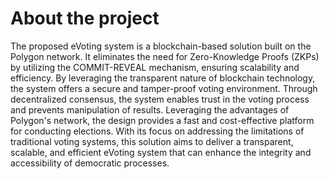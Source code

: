 # About the project 
The proposed eVoting system is a blockchain-based solution built on the Polygon network. It eliminates the need for Zero-Knowledge Proofs (ZKPs) by utilizing the COMMIT-REVEAL mechanism, ensuring scalability and efficiency. By leveraging the transparent nature of blockchain technology, the system offers a secure and tamper-proof voting environment. Through decentralized consensus, the system enables trust in the voting process and prevents manipulation of results. Leveraging the advantages of Polygon's network, the design provides a fast and cost-effective platform for conducting elections. With its focus on addressing the limitations of traditional voting systems, this solution aims to deliver a transparent, scalable, and efficient eVoting system that can enhance the integrity and accessibility of democratic processes.

